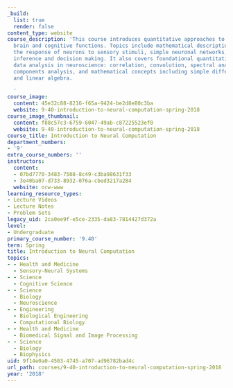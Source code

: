 ```yaml
---
_build:
  list: true
  render: false
content_type: website
course_description: 'This course introduces quantitative approaches to understanding
  brain and cognitive functions. Topics include mathematical description of neurons,
  the response of neurons to sensory stimuli, simple neuronal networks, statistical
  inference and decision making. It also covers foundational quantitative tools of
  data analysis in neuroscience: correlation, convolution, spectral analysis, principal
  components analysis, and mathematical concepts including simple differential equations
  and linear algebra.

  '
course_image:
  content: 45e32c88-8216-f65a-9424-be2d8e80c3ba
  website: 9-40-introduction-to-neural-computation-spring-2018
course_image_thumbnail:
  content: f88c57c3-6759-6047-49ab-c87225523ef0
  website: 9-40-introduction-to-neural-computation-spring-2018
course_title: Introduction to Neural Computation
department_numbers:
- '9'
extra_course_numbers: ''
instructors:
  content:
  - 07bd7770-3483-7508-8c49-c3ba98631f33
  - 3e40ba07-d733-8932-076a-cbed3217a284
  website: ocw-www
learning_resource_types:
- Lecture Videos
- Lecture Notes
- Problem Sets
legacy_uid: 2ca0ee9f-e5ce-2335-da83-7814427d372a
level:
- Undergraduate
primary_course_number: '9.40'
term: Spring
title: Introduction to Neural Computation
topics:
- - Health and Medicine
  - Sensory-Neural Systems
- - Science
  - Cognitive Science
- - Science
  - Biology
  - Neuroscience
- - Engineering
  - Biological Engineering
  - Computational Biology
- - Health and Medicine
  - Biomedical Signal and Image Processing
- - Science
  - Biology
  - Biophysics
uid: 9f14e0a0-4503-4745-a707-ad96782bad4c
url_path: courses/9-40-introduction-to-neural-computation-spring-2018
year: '2018'
---
```

